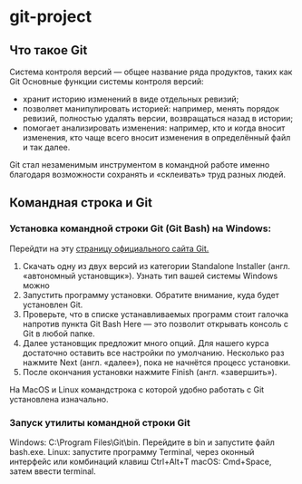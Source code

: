 # git-project
## Что такое Git
Система контроля версий — общее название ряда продуктов, таких как Git
Основные функции системы контроля версий:
* хранит историю изменений в виде отдельных ревизий;
* позволяет манипулировать историей: например, менять порядок ревизий, полностью удалять версии, возвращаться назад в истории;
* помогает анализировать изменения: например, кто и когда вносит изменения, кто чаще всего вносит изменения в определённый файл и так далее.

Git стал незаменимым инструментом в командной работе именно благодаря возможности сохранять и «склеивать» труд разных людей.

## Командная строка и Git
### Установка командной строки Git (Git Bash) на Windows:
Перейдти на эту [страницу официального сайта Git.](https://git-scm.com/download/win)
1. Скачать одну из двух версий из категории Standalone Installer (англ. «автономный установщик»). Узнать тип вашей системы Windows можно
2. Запустить программу установки. Обратите внимание, куда будет установлен Git.
3. Проверьте, что в списке устанавливаемых программ стоит галочка напротив пункта Git Bash Here — это позволит открывать консоль с Git в любой папке.
4. Далее установщик предложит много опций. Для нашего курса достаточно оставить все настройки по умолчанию. Несколько раз нажмите Next (англ. «далее»), пока не начнётся процесс установки.
5. После окончания установки нажмите Finish (англ. «завершить»).

На MacOS и Linux командстрока с которой удобно работать с Git установлена изначально.

### Запуск утилиты командной строки Git
Windows:  C:\Program Files\Git\bin. Перейдите в bin и запустите файл bash.exe.
Linux: запустите программу Terminal, через оконный интерфейс или комбинаций клавиш Ctrl+Alt+T
macOS: Cmd+Space, затем ввести terminal.

